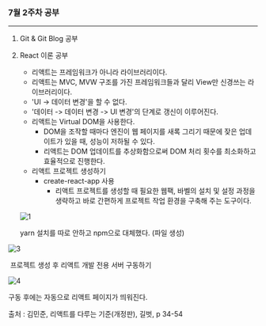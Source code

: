 ### 7월 2주차 공부

------

1. Git & Git Blog 공부

2. React  이론 공부

   * 리액트는 프레임워크가 아니라 라이브러리이다.
   * 리액트는 MVC, MVW 구조를 가진 프레임워크들과 달리 View만 신경쓰는 라이브러리이다.
   * 'UI -> 데이터 변경'을 할 수 없다.
   * '데이터 -> 데이터 변경 -> UI 변경'의 단계로 갱신이 이루어진다.
   * 리액트는 Virtual DOM을 사용한다.
     * DOM을 조작할 때마다 엔진이 웹 페이지를 새록 그리기 때문에 잦은 업데이트가 있을 때, 성능이 저하될 수 있다.
     * 리액트는 DOM 업데이트를 추상화함으로써 DOM 처리 횟수를 최소화하고 효율적으로 진행한다.
   * 리액트 프로젝트 생성하기
     * create-react-app 사용
       * 리액트 프로젝트를 생성할 때 필요한 웹팩, 바벨의 설치 및 설정 과정을 생략하고 바로 간편하게 프로젝트 작업 환경을 구축해 주는 도구이다.

   

   ![1](https://user-images.githubusercontent.com/68210266/87781380-8c5a3780-c86b-11ea-9a20-950cfdc4abc6.PNG)

   yarn 설치를 따로 안하고 npm으로 대체했다. (파일 생성)



![3](https://user-images.githubusercontent.com/68210266/87781490-b3186e00-c86b-11ea-9394-02bf420e2def.PNG)

​		프로젝트 생성 후 리액트 개발 전용 서버 구동하기



![4](https://user-images.githubusercontent.com/68210266/87781504-bca1d600-c86b-11ea-877f-e2fea7d9ef04.PNG)

구동 후에는 자동으로 리액트 페이지가 띄워진다.





출처 :  김민준, 리액트를 다루는 기준(개정판), 길벗, p 34-54

